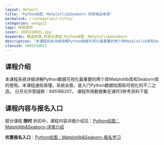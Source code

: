 ```yaml
---
layout: default
title: 'Python绘图：Matplotlib&Seaborn-网易精品单课'
permalink: /:categories/:title/
categories: wangyi2
tags: 网易提供
cover: 1005318021.jpg
keywords: 精选网课,网易云课堂,Python绘图：Matplotlib&Seaborn
description: "本课程系统详细讲解Python数据可视化最重要的两个库Matplotlib库和Seaborn库的使用。本课程通俗易懂，系统全面，是入门Python数据绘图和可视化的不二之选。日月光华答疑群："
classid: 1005318021
---
```


## 课程介绍

本课程系统详细讲解Python数据可视化最重要的两个库Matplotlib库和Seaborn库的使用。本课程通俗易懂，系统全面，是入门Python数据绘图和可视化的不二之选。
日月光华答疑群：945186207。
课程所用数据集在课时3参考资料下载

## 课程内容与报名入口

部分课程 **限时** 折扣中，课程内容详细介绍见：[Python绘图：Matplotlib&Seaborn-详情介绍](https://study.163.com/course/introduction/1005318021.htm?share=1&shareId=1025206652&utm_campaign=share&utm_medium=iphoneShare&utm_source=&utm_u=1025206652)

**优惠报名入口**：[Python绘图：Matplotlib&Seaborn-报名学习](https://study.163.com/course/introduction/1005318021.htm?share=1&shareId=1025206652&utm_campaign=share&utm_medium=iphoneShare&utm_source=&utm_u=1025206652)


